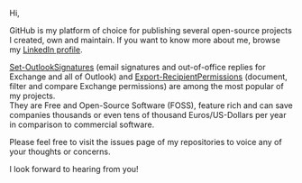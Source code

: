 Hi,

GitHub is my platform of choice for publishing several open-source projects I created, own and maintain. If you want to know more about me, browse my [LinkedIn profile](https://at.linkedin.com/in/gruberma).


[Set-OutlookSignatures](https://github.com/GruberMarkus/Set-OutlookSignatures) (email signatures and out-of-office replies for Exchange and all of Outlook) and [Export-RecipientPermissions](https://github.com/GruberMarkus/Export-RecipientPermissions) (document, filter and compare Exchange permissions) are among the most popular of my projects.  
They are Free and Open-Source Software (FOSS), feature rich and can save companies thousands or even tens of thousand Euros/US-Dollars per year in comparison to commercial software.

Please feel free to visit the issues page of my repositories to voice any of your thoughts or concerns.

I look forward to hearing from you!
